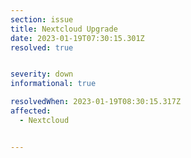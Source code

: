 ```yaml
---
section: issue
title: Nextcloud Upgrade
date: 2023-01-19T07:30:15.301Z
resolved: true


severity: down
informational: true

resolvedWhen: 2023-01-19T08:30:15.317Z
affected:
  - Nextcloud


---
```

